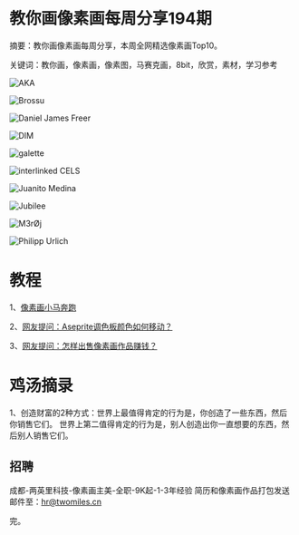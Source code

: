 # 教你画像素画每周分享194期

摘要：教你画像素画每周分享，本周全网精选像素画Top10。

关键词：教你画，像素画，像素图，马赛克画，8bit，欣赏，素材，学习参考

![AKA](https://tva1.sinaimg.cn/large/e6c9d24ely1h4ntyfwkr9j20q410emyj.jpg)

![Brossu](https://tva1.sinaimg.cn/large/e6c9d24ely1h4ntybyzx3j20xc0m8js4.jpg)

![Daniel James Freer](https://tva1.sinaimg.cn/large/e6c9d24ely1h4nu1w5slej20xc0sltdg.jpg)

![DIM](https://tva1.sinaimg.cn/large/e6c9d24ely1h4ntyfbs9ej20go0goq3k.jpg)

![galette](https://tva1.sinaimg.cn/large/e6c9d24ely1h4ntyck8jnj20dw0dwwfd.jpg)

![interlinked CELS](https://tva1.sinaimg.cn/large/e6c9d24ely1h4ntyczo7gj20kw0xcwgw.jpg)

![Juanito Medina](https://tva1.sinaimg.cn/large/e6c9d24ely1h4ntydguguj20iw0aoq49.jpg)

![Jubilee](https://tva1.sinaimg.cn/large/e6c9d24ely1h4ntyegf94j20iw0iwq4b.jpg)

![M3rØj](https://tva1.sinaimg.cn/large/e6c9d24ely1h4ntydxv8cj20u00u0jsj.jpg)

![Philipp Urlich](https://tva1.sinaimg.cn/large/e6c9d24ely1h4ntyeyg5lj21900u00zc.jpg)

# 教程

1、[像素画小马奔跑](https://mp.weixin.qq.com/s/82qaF-cevtkXiA1iDiDMUw)

2、[网友提问：Aseprite调色板颜色如何移动？](https://mp.weixin.qq.com/s/NLfoFc1MP2c3v8wOsI_S5Q)

3、[网友提问：怎样出售像素画作品赚钱？](https://mp.weixin.qq.com/s/XZ10u9mD5ao7dkQRgV7ELQ)

# 鸡汤摘录

1、创造财富的2种方式：世界上最值得肯定的行为是，你创造了一些东西，然后你销售它们。 世界上第二值得肯定的行为是，别人创造出你一直想要的东西，然后别人销售它们。

## 招聘

成都-两英里科技-像素画主美-全职-9K起-1-3年经验
简历和像素画作品打包发送邮件至：hr@twomiles.cn

完。